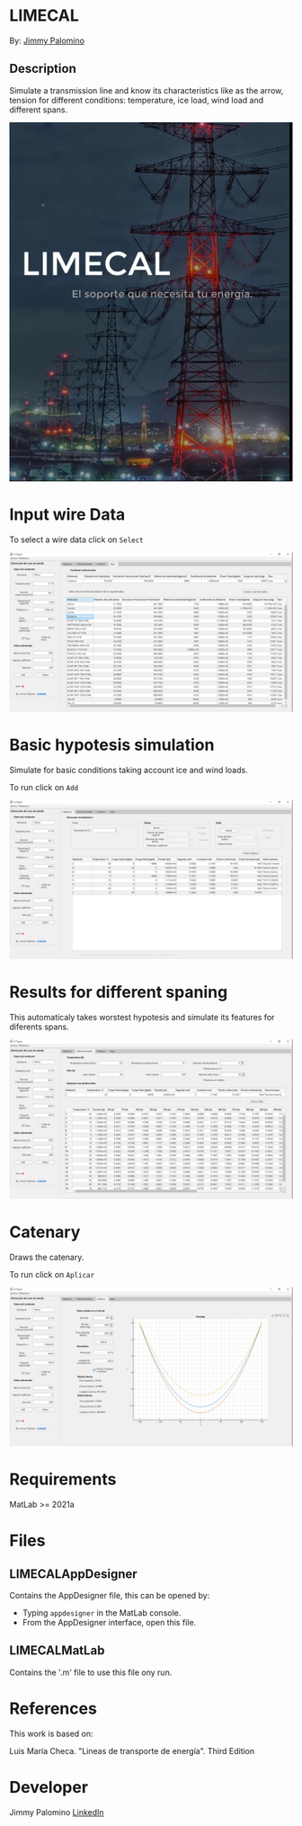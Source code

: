 # LIMECAL

By: [Jimmy Palomino](https://www.linkedin.com/in/jimmypalomino/, 'LinkedIn')

## Description

Simulate a transmission line and know its characteristics like as the arrow, tension for different conditions: temperature, ice load, wind load and different spans.

![Logo](Examples\Logo.png)

# Input wire Data

To select a wire data click on `Select`

![Input Screen](Examples\Input.png)

# Basic hypotesis simulation
Simulate for basic conditions taking account ice and wind loads.

To run click on `Add`

![Hypotesis Screen](Examples\MainScreen.png)


# Results for different spaning
This automaticaly takes worstest hypotesis and simulate its features for diferents spans.

![Spaning Screen](Examples\SpaningTable.png)

# Catenary 
Draws the catenary. 

To run click on `Aplicar`

![Spaning Screen](Examples\Catenaria.png)


# Requirements
MatLab >= 2021a

# Files

## LIMECALAppDesigner 
Contains the AppDesigner file, this can be opened by:
* Typing `appdesigner` in the MatLab console.
* From the AppDesigner interface, open this file.

## LIMECALMatLab
Contains the '.m' file to use this file ony run.

# References 

This work is based on: 

Luis María Checa. "Lineas de transporte de energía". Third Edition

# Developer

Jimmy Palomino 
[LinkedIn](https://www.linkedin.com/in/jimmypalomino/)
